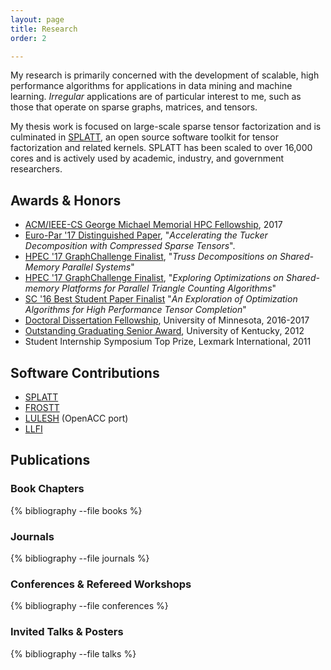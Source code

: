 ```yaml
---
layout: page
title: Research
order: 2

---
```

My research is primarily concerned with the development of scalable, high
performance algorithms for applications in data mining and machine learning.
*Irregular* applications are of particular interest to me, such as those
that operate on sparse graphs, matrices, and tensors.

My thesis work is focused on large-scale sparse tensor factorization and is
culminated in [SPLATT](https://github.com/ShadenSmith/splatt), an open source
software toolkit for tensor factorization and related kernels. SPLATT has been
scaled to over 16,000 cores and is actively used by academic, industry, and
government researchers.


## Awards & Honors
* [ACM/IEEE-CS George Michael Memorial HPC Fellowship](http://www.acm.org/media-center/2017/august/gm-fellowship-recipients-2017), 2017
* [Euro-Par '17 Distinguished Paper](http://europar2017.usc.es/#conference-program),
    "*Accelerating the Tucker Decomposition with Compressed Sparse Tensors*".
* [HPEC '17 GraphChallenge Finalist](http://graphchallenge.mit.edu/champions),
    "*Truss Decompositions on Shared-Memory Parallel Systems*"
* [HPEC '17 GraphChallenge Finalist](http://graphchallenge.mit.edu/champions),
    "*Exploring Optimizations on Shared-memory Platforms for Parallel Triangle Counting Algorithms*"
* [SC '16 Best Student Paper Finalist]()
    "*An Exploration of Optimization Algorithms for High Performance Tensor Completion*"
* [Doctoral Dissertation Fellowship](https://www.cs.umn.edu/news/five-named-2016-17-doctoral-dissertation-fellows), University of Minnesota, 2016-2017
* [Outstanding Graduating Senior Award](http://cs.uky.edu/node/356), University of Kentucky, 2012
* Student Internship Symposium Top Prize, Lexmark International, 2011
 


## Software Contributions
* [SPLATT](http://github.com/ShadenSmith/splatt)
* [FROSTT](http://frostt.io/)
* [LULESH](https://codesign.llnl.gov/lulesh.php) (OpenACC port)
* [LLFI](https://github.com/DependableSystemsLab/LLFI)



## Publications 

### Book Chapters
{% bibliography --file books %}

### Journals
{% bibliography --file journals %}

### Conferences & Refereed Workshops
{% bibliography --file conferences %}

### Invited Talks & Posters
{% bibliography --file talks %}

